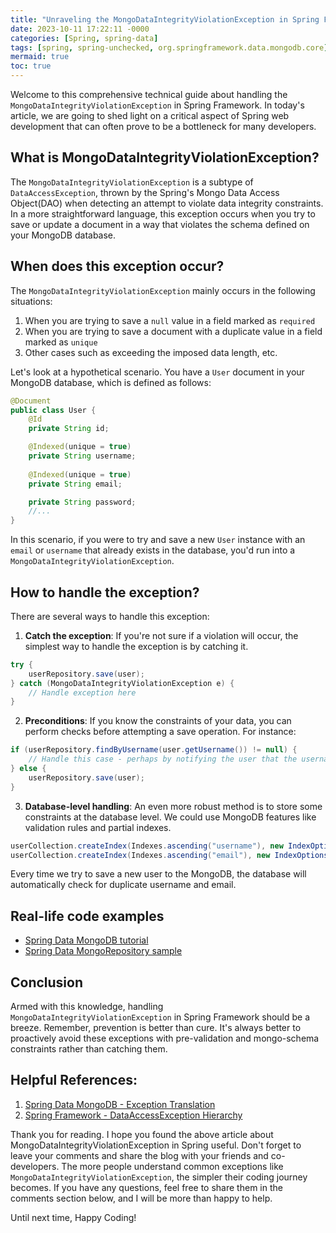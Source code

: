 ```yaml
---
title: "Unraveling the MongoDataIntegrityViolationException in Spring Framework"
date: 2023-10-11 17:22:11 -0000
categories: [Spring, spring-data]
tags: [spring, spring-unchecked, org.springframework.data.mongodb.core]
mermaid: true
toc: true
---
```


Welcome to this comprehensive technical guide about handling the `MongoDataIntegrityViolationException` in Spring Framework. In today's article, we are going to shed light on a critical aspect of Spring web development that can often prove to be a bottleneck for many developers. 

## What is MongoDataIntegrityViolationException?
The `MongoDataIntegrityViolationException` is a subtype of `DataAccessException`, thrown by the Spring's Mongo Data Access Object(DAO) when detecting an attempt to violate data integrity constraints. In a more straightforward language, this exception occurs when you try to save or update a document in a way that violates the schema defined on your MongoDB database.

## When does this exception occur?
The `MongoDataIntegrityViolationException` mainly occurs in the following situations:
1. When you are trying to save a `null` value in a field marked as `required`
2. When you are trying to save a document with a duplicate value in a field marked as `unique`
3. Other cases such as exceeding the imposed data length, etc.

Let's look at a hypothetical scenario. You have a `User` document in your MongoDB database, which is defined as follows:

```java
@Document
public class User {
    @Id
    private String id;

    @Indexed(unique = true)
    private String username;
    
    @Indexed(unique = true)
    private String email;

    private String password;
    //...
}
```
In this scenario, if you were to try and save a new `User` instance with an `email` or `username` that already exists in the database, you'd run into a `MongoDataIntegrityViolationException`.

## How to handle the exception?
There are several ways to handle this exception:
1. **Catch the exception**: If you're not sure if a violation will occur, the simplest way to handle the exception is by catching it.

```java
try {
    userRepository.save(user);
} catch (MongoDataIntegrityViolationException e) {
    // Handle exception here
}
```
2. **Preconditions**: If you know the constraints of your data, you can perform checks before attempting a save operation. For instance:

```java
if (userRepository.findByUsername(user.getUsername()) != null) {
    // Handle this case - perhaps by notifying the user that the username is already taken.
} else {
    userRepository.save(user);
}
```
3. **Database-level handling**: An even more robust method is to store some constraints at the database level. We could use MongoDB features like validation rules and partial indexes.

```java
userCollection.createIndex(Indexes.ascending("username"), new IndexOptions().unique(true));
userCollection.createIndex(Indexes.ascending("email"), new IndexOptions().unique(true));
```
Every time we try to save a new user to the MongoDB, the database will automatically check for duplicate username and email.

## Real-life code examples
- [Spring Data MongoDB tutorial](https://github.com/spring-projects/spring-data-examples/tree/main/mongodb)
- [Spring Data MongoRepository sample](https://github.com/spring-guides/gs-accessing-data-mongodb)

## Conclusion
Armed with this knowledge, handling `MongoDataIntegrityViolationException` in Spring Framework should be a breeze. Remember, prevention is better than cure. It's always better to proactively avoid these exceptions with pre-validation and mongo-schema constraints rather than catching them.

## Helpful References:
1. [Spring Data MongoDB - Exception Translation](https://docs.spring.io/spring-data/mongodb/docs/current/reference/html/#mongodb.error.handling.exception.translation)
2. [Spring Framework - DataAccessException Hierarchy](https://docs.spring.io/spring-framework/docs/current/javadoc-api/org/springframework/dao/DataAccessException.html)

Thank you for reading. I hope you found the above article about MongoDataIntegrityViolationException in Spring useful. Don't forget to leave your comments and share the blog with your friends and co-developers. The more people understand common exceptions like `MongoDataIntegrityViolationException`, the simpler their coding journey becomes. If you have any questions, feel free to share them in the comments section below, and I will be more than happy to help.

Until next time, Happy Coding!
